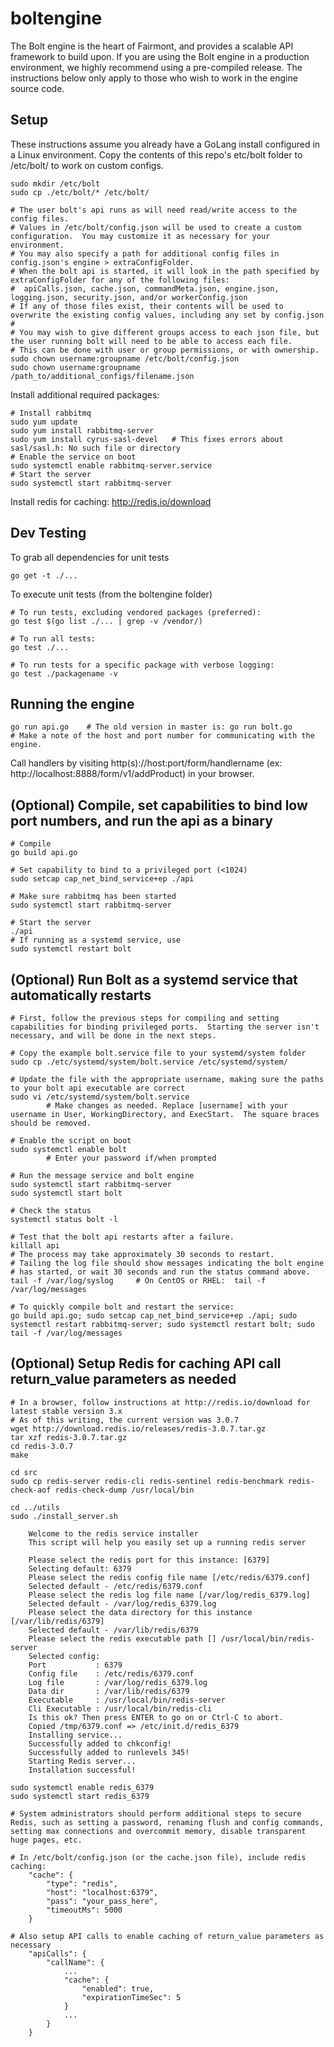 # boltengine
The Bolt engine is the heart of Fairmont, and provides a scalable API framework to build upon. If you are using the Bolt engine in a production environment, we highly recommend using a pre-compiled release. The instructions below only apply to those who wish to work in the engine source code. 

## Setup
These instructions assume you already have a GoLang install configured in a Linux environment.
Copy the contents of this repo's etc/bolt folder to /etc/bolt/ to work on custom configs.
```
sudo mkdir /etc/bolt
sudo cp ./etc/bolt/* /etc/bolt/

# The user bolt's api runs as will need read/write access to the config files.
# Values in /etc/bolt/config.json will be used to create a custom configuration.  You may customize it as necessary for your environment.
# You may also specify a path for additional config files in config.json's engine > extraConfigFolder.
# When the bolt api is started, it will look in the path specified by extraConfigFolder for any of the following files:
#  apiCalls.json, cache.json, commandMeta.json, engine.json, logging.json, security.json, and/or workerConfig.json
# If any of those files exist, their contents will be used to overwrite the existing config values, including any set by config.json
#
# You may wish to give different groups access to each json file, but the user running bolt will need to be able to access each file.
# This can be done with user or group permissions, or with ownership.
sudo chown username:groupname /etc/bolt/config.json
sudo chown username:groupname /path_to/additional_configs/filename.json
```

Install additional required packages:
```
# Install rabbitmq
sudo yum update
sudo yum install rabbitmq-server
sudo yum install cyrus-sasl-devel   # This fixes errors about sasl/sasl.h: No such file or directory
# Enable the service on boot
sudo systemctl enable rabbitmq-server.service
# Start the server
sudo systemctl start rabbitmq-server
```

Install redis for caching: http://redis.io/download

## Dev Testing
To grab all dependencies for unit tests
```
go get -t ./...
```
To execute unit tests (from the boltengine folder)
```
# To run tests, excluding vendored packages (preferred):
go test $(go list ./... | grep -v /vendor/)

# To run all tests:
go test ./...

# To run tests for a specific package with verbose logging:
go test ./packagename -v
```

## Running the engine
```
go run api.go    # The old version in master is: go run bolt.go
# Make a note of the host and port number for communicating with the engine.
```

Call handlers by visiting http(s)://host:port/form/handlername (ex: http://localhost:8888/form/v1/addProduct) in your browser.

## (Optional) Compile, set capabilities to bind low port numbers, and run the api as a binary
```
# Compile
go build api.go

# Set capability to bind to a privileged port (<1024)
sudo setcap cap_net_bind_service+ep ./api

# Make sure rabbitmq has been started
sudo systemctl start rabbitmq-server

# Start the server
./api
# If running as a systemd service, use
sudo systemctl restart bolt
```

## (Optional) Run Bolt as a systemd service that automatically restarts
```
# First, follow the previous steps for compiling and setting capabilities for binding privileged ports.  Starting the server isn't necessary, and will be done in the next steps.

# Copy the example bolt.service file to your systemd/system folder
sudo cp ./etc/systemd/system/bolt.service /etc/systemd/system/

# Update the file with the appropriate username, making sure the paths to your bolt api executable are correct
sudo vi /etc/systemd/system/bolt.service
        # Make changes as needed. Replace [username] with your username in User, WorkingDirectory, and ExecStart.  The square braces should be removed.

# Enable the script on boot
sudo systemctl enable bolt
        # Enter your password if/when prompted

# Run the message service and bolt engine
sudo systemctl start rabbitmq-server
sudo systemctl start bolt

# Check the status
systemctl status bolt -l

# Test that the bolt api restarts after a failure.
killall api
# The process may take approximately 30 seconds to restart.  
# Tailing the log file should show messages indicating the bolt engine
# has started, or wait 30 seconds and run the status command above.
tail -f /var/log/syslog     # On CentOS or RHEL:  tail -f /var/log/messages

# To quickly compile bolt and restart the service:
go build api.go; sudo setcap cap_net_bind_service+ep ./api; sudo systemctl restart rabbitmq-server; sudo systemctl restart bolt; sudo tail -f /var/log/messages
```

## (Optional) Setup Redis for caching API call return_value parameters as needed
```
# In a browser, follow instructions at http://redis.io/download for latest stable version 3.x
# As of this writing, the current version was 3.0.7
wget http://download.redis.io/releases/redis-3.0.7.tar.gz
tar xzf redis-3.0.7.tar.gz
cd redis-3.0.7
make

cd src
sudo cp redis-server redis-cli redis-sentinel redis-benchmark redis-check-aof redis-check-dump /usr/local/bin

cd ../utils
sudo ./install_server.sh

	Welcome to the redis service installer
	This script will help you easily set up a running redis server

	Please select the redis port for this instance: [6379] 
	Selecting default: 6379
	Please select the redis config file name [/etc/redis/6379.conf] 
	Selected default - /etc/redis/6379.conf
	Please select the redis log file name [/var/log/redis_6379.log] 
	Selected default - /var/log/redis_6379.log
	Please select the data directory for this instance [/var/lib/redis/6379] 
	Selected default - /var/lib/redis/6379
	Please select the redis executable path [] /usr/local/bin/redis-server
	Selected config:
	Port           : 6379
	Config file    : /etc/redis/6379.conf
	Log file       : /var/log/redis_6379.log
	Data dir       : /var/lib/redis/6379
	Executable     : /usr/local/bin/redis-server
	Cli Executable : /usr/local/bin/redis-cli
	Is this ok? Then press ENTER to go on or Ctrl-C to abort.
	Copied /tmp/6379.conf => /etc/init.d/redis_6379
	Installing service...
	Successfully added to chkconfig!
	Successfully added to runlevels 345!
	Starting Redis server...
	Installation successful!

sudo systemctl enable redis_6379
sudo systemctl start redis_6379

# System administrators should perform additional steps to secure Redis, such as setting a password, renaming flush and config commands, setting max connections and overcommit memory, disable transparent huge pages, etc.

# In /etc/bolt/config.json (or the cache.json file), include redis caching:
	"cache": {
		"type": "redis",
		"host": "localhost:6379",
		"pass": "your_pass_here",
		"timeoutMs": 5000
	}

# Also setup API calls to enable caching of return_value parameters as necessary
	"apiCalls": {
		"callName": {
			...
			"cache": {
				"enabled": true,
				"expirationTimeSec": 5
			}
			...
		}
	}
```
